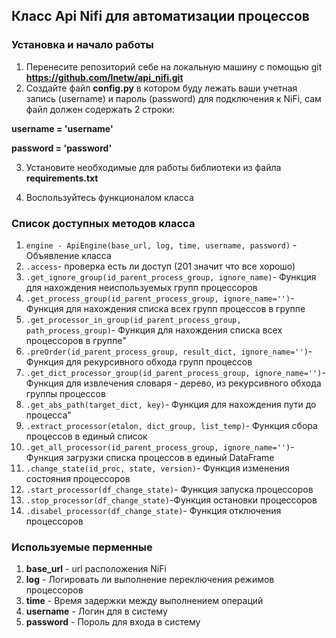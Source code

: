 ## Класс Api Nifi для автоматизации процессов

### Установка и начало работы
1. Перенесите репозиторий себе на локальную машину c помощью git
**https://github.com/lnetw/api_nifi.git**
2. Создайте файл **config.py** в котором буду лежать ваши учетная запись (username) и пароль (password) для подключения к NiFi, сам файл должен содержать 2 строки:
   
**username = 'username'**

**password = 'password'**

3. Установите необходимые для работы библиотеки из файла **requirements.txt**

4. Воспользуйтесь функционалом класса

### Список доступных методов класса

1. `engine - ApiEngine(base_url, log, time, username, password)` - Объявление класса
2. `.access`- проверка есть ли доступ (201 значит что все хорошо)
3. `.get_ignore_group(id_parent_process_group, ignore_name)`- Функция для нахождения неиспользуемых групп процессоров
4. `.get_process_group(id_parent_process_group, ignore_name='')`- Функция для нахождения списка всех групп процессов в группе
5. `.get_processor_in_group(id_parent_process_group, path_process_group)`- Функция для нахождения списка всех процессоров в группе"
6. `.preOrder(id_parent_process_group, result_dict, ignore_name='')`- Функция для рекурсивного обхода групп процессов
7. `.get_dict_processor_group(id_parent_process_group, ignore_name='')`- Функция для извлечения словаря - дерево, из рекурсивного обхода группы процессов
8. `.get_abs_path(target_dict, key)`- Функция для нахождения пути до процесса"
9. `.extract_processor(etalon, dict_group, list_temp)`- Функция сбора процессов в единый список
10. `.get_all_processor(id_parent_process_group, ignore_name='')`- Функция загрузки списка процессов в единый DataFrame
11. `.change_state(id_proc, state, version)`- Функция изменения состояния процессоров
12. `.start_processor(df_change_state)`- Функция запуска процессоров
13. `.stop_processor(df_change_state)`-Функция остановки процессоров
14. `.disabel_processor(df_change_state)`- Функция отключения процессоров

### Используемые перменные

1. **base_url** - url расположения NiFi
2. **log** - Логировать ли выполнение переключения режимов процессоров
3. **time** - Время задержки между выполнением операций
4. **username** - Логин для в систему
5. **password** - Пороль для входа в систему
